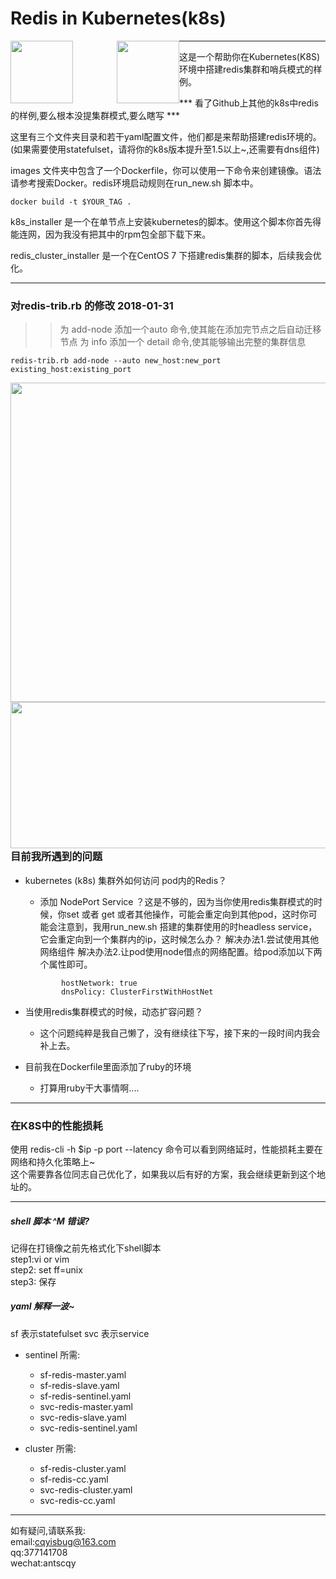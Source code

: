 # Redis in Kubernetes(k8s)


<img src="https://github.com/marscqy/redis-in-k8s/blob/master/k8s-logo.png" width="100px" style="float:left" /><img src="https://github.com/marscqy/redis-in-k8s/blob/master/redis-logo.jpg" width="100px" style="margin-left:70px;float:left"/>


-----

   
这是一个帮助你在Kubernetes(K8S)环境中搭建redis集群和哨兵模式的样例。

*** 看了Github上其他的k8s中redis的样例,要么根本没提集群模式,要么瞎写 ***

这里有三个文件夹目录和若干yaml配置文件，他们都是来帮助搭建redis环境的。(如果需要使用statefulset，请将你的k8s版本提升至1.5以上~,还需要有dns组件)

images 文件夹中包含了一个Dockerfile，你可以使用一下命令来创建镜像。语法请参考搜索Docker。redis环境启动规则在run_new.sh 脚本中。
```
docker build -t $YOUR_TAG .
```

k8s_installer 是一个在单节点上安装kubernetes的脚本。使用这个脚本你首先得能连网，因为我没有把其中的rpm包全部下载下来。


redis_cluster_installer 是一个在CentOS 7 下搭建redis集群的脚本，后续我会优化。

-----

### 对redis-trib.rb 的修改 2018-01-31

>> 为 add-node 添加一个auto 命令,使其能在添加完节点之后自动迁移节点
>> 为 info 添加一个 detail 命令,使其能够输出完整的集群信息

```
redis-trib.rb add-node --auto new_host:new_port existing_host:existing_port
```
<img src="https://github.com/marscqy/redis-in-k8s/blob/master/add-node.png" width="643px" height="511px" style="float:left" />
  


```
redis-trib.rb info --detail host:port
```  
<img src="https://github.com/marscqy/redis-in-k8s/blob/master/info.jpg" width="787px" height="234px" style="float:left" />


-----

### 目前我所遇到的问题
- kubernetes (k8s) 集群外如何访问 pod内的Redis？
    - 添加 NodePort Service ？这是不够的，因为当你使用redis集群模式的时候，你set 或者 get 或者其他操作，可能会重定向到其他pod，这时你可能会注意到，我用run_new.sh 搭建的集群使用的时headless service，它会重定向到一个集群内的ip，这时候怎么办？    解决办法1.尝试使用其他网络组件  解决办法2.让pod使用node借点的网络配置。给pod添加以下两个属性即可。
    ```
            hostNetwork: true
            dnsPolicy: ClusterFirstWithHostNet
    ``` 
- 当使用redis集群模式的时候，动态扩容问题？
    - 这个问题纯粹是我自己懒了，没有继续往下写，接下来的一段时间内我会补上去。

- 目前我在Dockerfile里面添加了ruby的环境
    - 打算用ruby干大事情啊....

-----

### 在K8S中的性能损耗

使用  redis-cli -h $ip -p port --latency 命令可以看到网络延时，性能损耗主要在网络和持久化策略上~  
这个需要靠各位同志自己优化了，如果我以后有好的方案，我会继续更新到这个地址的。

-----

#####  shell 脚本 ^M 错误?

记得在打镜像之前先格式化下shell脚本  
step1:vi or vim  
step2: set ff=unix  
step3: 保存   


#####  yaml 解释一波~

sf 表示statefulset
svc 表示service

- sentinel 所需: 
    - sf-redis-master.yaml
    - sf-redis-slave.yaml
    - sf-redis-sentinel.yaml
    - svc-redis-master.yaml
    - svc-redis-slave.yaml
    - svc-redis-sentinel.yaml

- cluster 所需:
    - sf-redis-cluster.yaml
    - sf-redis-cc.yaml
    - svc-redis-cluster.yaml
    - svc-redis-cc.yaml
    
------


如有疑问,请联系我:  
email:cqyisbug@163.com  
qq:377141708  
wechat:antscqy  
